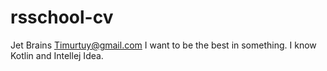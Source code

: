 # rsschool-cv
Jet Brains
Timurtuy@gmail.com
I want to be the best in something.
I know Kotlin and Intellej Idea.
